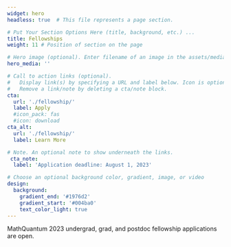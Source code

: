 ```yaml
---
widget: hero
headless: true  # This file represents a page section.

# Put Your Section Options Here (title, background, etc.) ...
title: Fellowships
weight: 11 # Position of section on the page

# Hero image (optional). Enter filename of an image in the assets/media/ folder.
hero_media: ''

# Call to action links (optional).
#   Display link(s) by specifying a URL and label below. Icon is optional for `cta`.
#   Remove a link/note by deleting a cta/note block.
cta:
  url: './fellowship/'
  label: Apply
  #icon_pack: fas
  #icon: download
cta_alt:
  url: './fellowship/'
  label: Learn More

# Note. An optional note to show underneath the links.
 cta_note:
  label: 'Application deadline: August 1, 2023'

# Choose an optional background color, gradient, image, or video
design:
  background:
    gradient_end: '#1976d2'
    gradient_start: '#004ba0'
    text_color_light: true
---
```


MathQuantum 2023 undergrad, grad, and postdoc fellowship applications are open.
